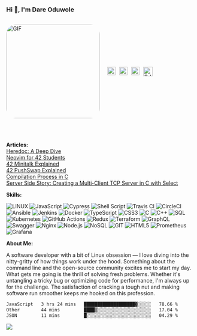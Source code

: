 ### Hi 👋, I'm Dare Oduwole
<div style="display: flex; align-items: center;">

  <img 
    alt="GIF"
    src="https://user-images.githubusercontent.com/50960013/127277181-3871659d-6d90-409e-b6a9-b8279a391430.gif" 
    width="250"
    style="border-radius: 25px; margin-right: 20px;"
    height="auto"
  /> 

  <div>
    <a href="https://dreywesson.netlify.app">
      <img 
        align="left"
        alt="portfolio"
        width="22px"
        src="https://user-images.githubusercontent.com/50960013/127302754-ca427b8b-9c64-4cf3-b7a1-1a8ca6d10bc6.png"
        style="margin-right:10px; background-color: white;"
      />
    </a>
    <a href="https://medium.com/@oduwoledare">
      <img 
        align="left"
        alt="Oduwole Dare | Medium"
        width="22px"
        src="https://upload.wikimedia.org/wikipedia/commons/f/fa/Medium_Logo.webp"
        style="margin-right:10px;"
      />
    </a>
    <a href="https://www.linkedin.com/in/dareoduwole/">
      <img
        align="left" 
        alt="Oduwole's LinkedIn"
        width="22px"
        src="https://upload.wikimedia.org/wikipedia/commons/thumb/8/81/LinkedIn_icon.svg/768px-LinkedIn_icon.svg.png"
        style="margin-right:10px"
      />
    </a>
    <a href="mailto:oduwole.dare.em@gmail.com">
      <img
        align="left"
        alt="Oduwole's gmail" 
        width="25px"
        src="https://upload.wikimedia.org/wikipedia/commons/thumb/7/7e/Gmail_icon_%282020%29.svg/512px-Gmail_icon_%282020%29.svg.png"
        style="margin-right:10px"
      />
    </a>
  </div>
  
</div>

<br/>
<br/>

**Articles:**
<br /> [Heredoc: A Deep Dive](https://medium.com/@oduwoledare/heredoc-a-deep-dive-23c82992e522)
<br /> [Neovim for 42 Students](https://medium.com/@oduwoledare/neovim-for-42-students-56bf0815a92a)
<br /> [42 Minitalk Explained](https://medium.com/@oduwoledare/42-minitalk-explained-5b236adc2c24)
<br /> [42 PushSwap Explained](https://medium.com/@oduwoledare/42-push-swap-explained-psuedocodes-ba8108339556)
<br /> [Compilation Process in C](https://medium.com/@oduwoledare/compilation-process-in-c-2c8708bd4b95)
<br /> [Server Side Story: Creating a Multi-Client TCP Server in C with Select](https://medium.com/@oduwoledare/server-side-story-creating-a-multi-client-tcp-server-with-c-and-select-3692db1a8ca3)


**Skills:**

![LINUX](https://img.shields.io/badge/Linux-FCC624?style=plastic&logo=linux&logoColor=black)
![JavaScript](https://img.shields.io/badge/javascript-%23323330.svg?style=plastic&logo=javascript&logoColor=%23F7DF1E)
![Cypress](https://img.shields.io/badge/cypress-%2317202C.svg?style=plastic&logo=cypress&logoColor=white)
![Shell Script](https://img.shields.io/badge/shell_script-%23121011.svg?style=plastic&logo=gnu-bash&logoColor=white)
![Travis CI](https://img.shields.io/badge/travis%20ci-%232B2F33.svg?style=plastic&logo=travis&logoColor=white)
![CircleCI](https://img.shields.io/badge/circleci-%23000000.svg?style=plastic&logo=circleci&logoColor=white)
![Ansible](https://img.shields.io/badge/ansible-%231A1918.svg?style=plastic&logo=ansible&logoColor=white)
![Jenkins](https://img.shields.io/badge/jenkins-%232C5263.svg?style=plastic&logo=jenkins&logoColor=white)
![Docker](https://img.shields.io/badge/docker-%230db7ed.svg?style=plastic&logo=docker&logoColor=white)
![TypeScript](https://img.shields.io/badge/typescript-%23007ACC.svg?style=plastic&logo=typescript&logoColor=white)
![CSS3](https://img.shields.io/badge/css3-%231572B6.svg?style=plastic&logo=css3&logoColor=white)
![C](https://img.shields.io/badge/c-%2300599C.svg?style=plastic&logo=c&logoColor=white)
![C++](https://img.shields.io/badge/c++-%2300599C.svg?style=plastic&logo=c%2B%2B&logoColor=white)
![SQL](https://img.shields.io/badge/sql-%230066CC.svg?style=plastic&logo=amazon-dynamodb&logoColor=white)
![Kubernetes](https://img.shields.io/badge/kubernetes-%23326ce5.svg?style=plastic&logo=kubernetes&logoColor=white)
![GitHub Actions](https://img.shields.io/badge/github%20actions-%232088FF.svg?style=plastic&logo=githubactions&logoColor=white)
![Redux](https://img.shields.io/badge/redux-%23593d88.svg?style=plastic&logo=redux&logoColor=white)
![Terraform](https://img.shields.io/badge/terraform-%235835CC.svg?style=plastic&logo=terraform&logoColor=white)
![GraphQL](https://img.shields.io/badge/-GraphQL-E10098?style=plastic&logo=graphql&logoColor=white)
![Swagger](https://img.shields.io/badge/swagger-%2385EA2D.svg?style=plastic&logo=swagger&logoColor=black)
![Nginx](https://img.shields.io/badge/nginx-%23009639.svg?style=plastic&logo=nginx&logoColor=white)
![Node.js](https://img.shields.io/badge/node.js-6DA55F?style=plastic&logo=node.js&logoColor=white)
![NoSQL](https://img.shields.io/badge/nosql-%234ea94b.svg?style=plastic&logo=mongodb&logoColor=white)
![GIT](https://img.shields.io/badge/Git-fc6d26?style=plastic&logo=git&logoColor=white)
![HTML5](https://img.shields.io/badge/html5-%23E34F26.svg?style=plastic&logo=html5&logoColor=white)
![Prometheus](https://img.shields.io/badge/prometheus-%23E6522C.svg?style=plastic&logo=prometheus&logoColor=white)
![Grafana](https://img.shields.io/badge/grafana-%23F46800.svg?style=plastic&logo=grafana&logoColor=white)


**About Me:**
<p>
  A software developer with a bit of Linux obsession — I love diving into the nitty-gritty of how things work under the hood. Something about the command line and the open-source community excites me to start my day.
  What gets me going is the thrill of solving fresh problems. Whether it's untangling a tricky bug or optimizing code for performance, I'm always up for the challenge. The satisfaction of cracking a tough nut and making software run smoother keeps me hooked on this profession.
</p>

<!--START_SECTION:waka-->

```txt
JavaScript   3 hrs 24 mins   ███████████████████▓░░░░░   78.66 %
Other        44 mins         ████▒░░░░░░░░░░░░░░░░░░░░   17.04 %
JSON         11 mins         █░░░░░░░░░░░░░░░░░░░░░░░░   04.29 %
```

<!--END_SECTION:waka-->


![](https://leetcard.jacoblin.cool/dreywesson?ext=activity)
